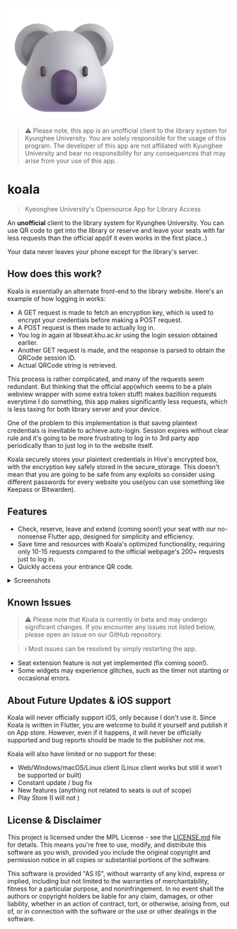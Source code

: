 ![](assets/icon/icon.png)


> ⚠️ Please note, this app is an unofficial client to the library system for Kyunghee University. You are solely responsible for the usage of this program. The developer of this app are not affiliated with Kyunghee University and bear no responsibility for any consequences that may arise from your use of this app.

# koala

> Kyeonghee University's Opensource App for Library Access

An **unofficial** client to the library system for Kyunghee University. You can use QR code to get into the library or reserve and leave your seats with far less requests than the official app(if it even works in the first place..)

Your data never leaves your phone except for the library's server.

## How does this work?
Koala is essentially an alternate front-end to the library website. Here's an example of how logging in works:
- A GET request is made to fetch an encryption key, which is used to encrypt your credentials before making a POST request.
- A POST request is then made to actually log in.
- You log in again at libseat.khu.ac.kr using the login session obtained earlier.
- Another GET request is made, and the response is parsed to obtain the QRCode session ID.
- Actual QRCode string is retrieved.

This process is rather complicated, and many of the requests seem redundant. But thinking that the official app(which seems to be a plain webview wrapper with some extra token stuff) makes bazillion requests everytime I do something, this app makes significantly less requests, which is less taxing for both library server and your device.

One of the problem to this implementation is that saving plaintext credentials is inevitable to achieve auto-login. Session expires without clear rule and it's going to be more frustrating to log in to 3rd party app periodically than to just log in to the website itself.

Koala securely stores your plaintext credentials in Hive's encrypted box, with the encryption key safely stored in the secure_storage. This doesn't mean that you are going to be safe from any exploits so consider using different passwords for every website you use(you can use something like Keepass or Bitwarden).

## Features

- Check, reserve, leave and extend (coming soon!) your seat with our no-nonsense Flutter app, designed for simplicity and efficiency.
- Save time and resources with Koala's optimized functionality, requiring only 10-15 requests compared to the official webpage's 200+ requests just to log in.
- Quickly access your entrance QR code.

<details>
  <summary>Screenshots</summary>

  ### Login
  ![](docs/3.png)

  ### Main page
  ![](docs/2.png)

  ### Main page
  ![](docs/1.png)

</details>

## Known Issues

> ⚠️ Please note that Koala is currently in beta and may undergo significant changes. If you encounter any issues not listed below, please open an issue on our GitHub repository.

> ℹ️ Most issues can be resolved by simply restarting the app.

- Seat extension feature is not yet implemented (fix coming soon!).
- Some widgets may experience glitches, such as the timer not starting or occasional errors.

## About Future Updates & iOS support
Koala will never officially support iOS, only because I don't use it. Since Koala is written in Flutter, you are welcome to build it yourself and publish it on App store. However, even if it happens, it will never be officially supported and bug reports should be made to the publisher not me.

Koala will also have limited or no support for these:

- Web/Windows/macOS/Linux client (Linux client works but still it won't be supported or built)
- Constant update / bug fix
- New features (anything not related to seats is out of scope)
- Play Store (I will not )

## License & Disclaimer

This project is licensed under the MPL License - see the [LICENSE.md](LICENSE.md) file for details. This means you're free to use, modify, and distribute this software as you wish, provided you include the original copyright and permission notice in all copies or substantial portions of the software.

This software is provided "AS IS", without warranty of any kind, express or implied, including but not limited to the warranties of merchantability, fitness for a particular purpose, and noninfringement. In no event shall the authors or copyright holders be liable for any claim, damages, or other liability, whether in an action of contract, tort, or otherwise, arising from, out of, or in connection with the software or the use or other dealings in the software.
